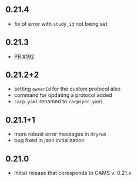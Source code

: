 ## 0.21.4
* fix of error with `study_id` not being set

## 0.21.3
* [PR #192](https://github.com/cph-cachet/carp.sensing-flutter/pull/192)

## 0.21.2+2
* setting `ownerId` for the custom protocol also
* command for updating a protocol added
* `carp.yaml` renamed to `carpspec.yaml` 

## 0.21.1+1
* more robust error messages in `dryrun`
* bug fixed in json initialization

## 0.21.0
* Initial release that coresponds to CAMS v. 0.21.x
